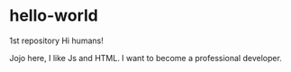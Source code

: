 # hello-world
 1st repository
Hi humans!

Jojo here, I like Js and HTML. 
I want to become a professional developer.
